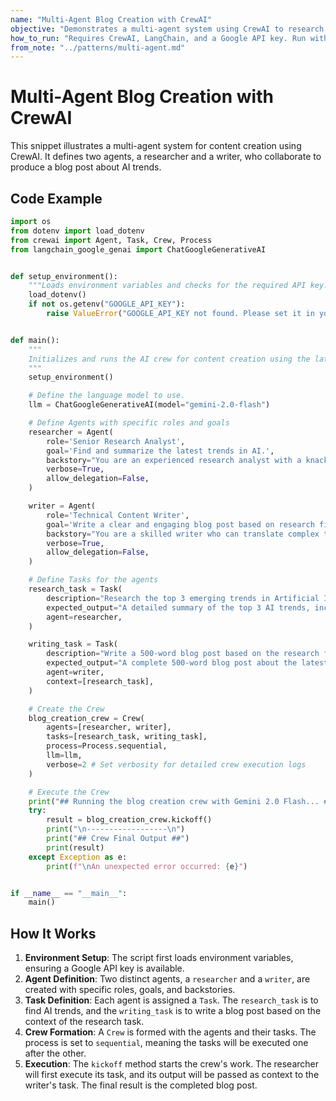```yaml
---
name: "Multi-Agent Blog Creation with CrewAI"
objective: "Demonstrates a multi-agent system using CrewAI to research and write a blog post."
how_to_run: "Requires CrewAI, LangChain, and a Google API key. Run with `python your_script_name.py`."
from_note: "../patterns/multi-agent.md"
---
```


# Multi-Agent Blog Creation with CrewAI

This snippet illustrates a multi-agent system for content creation using CrewAI. It defines two agents, a researcher and a writer, who collaborate to produce a blog post about AI trends.

## Code Example

```python
import os
from dotenv import load_dotenv
from crewai import Agent, Task, Crew, Process
from langchain_google_genai import ChatGoogleGenerativeAI


def setup_environment():
    """Loads environment variables and checks for the required API key."""
    load_dotenv()
    if not os.getenv("GOOGLE_API_KEY"):
        raise ValueError("GOOGLE_API_KEY not found. Please set it in your .env file.")


def main():
    """
    Initializes and runs the AI crew for content creation using the latest Gemini model.
    """
    setup_environment()

    # Define the language model to use.
    llm = ChatGoogleGenerativeAI(model="gemini-2.0-flash")

    # Define Agents with specific roles and goals
    researcher = Agent(
        role='Senior Research Analyst',
        goal='Find and summarize the latest trends in AI.',
        backstory="You are an experienced research analyst with a knack for identifying key trends and synthesizing information.",
        verbose=True,
        allow_delegation=False,
    )

    writer = Agent(
        role='Technical Content Writer',
        goal='Write a clear and engaging blog post based on research findings.',
        backstory="You are a skilled writer who can translate complex technical topics into accessible content.",
        verbose=True,
        allow_delegation=False,
    )

    # Define Tasks for the agents
    research_task = Task(
        description="Research the top 3 emerging trends in Artificial Intelligence in 2024-2025. Focus on practical applications and potential impact.",
        expected_output="A detailed summary of the top 3 AI trends, including key points and sources.",
        agent=researcher,
    )

    writing_task = Task(
        description="Write a 500-word blog post based on the research findings. The post should be engaging and easy for a general audience to understand.",
        expected_output="A complete 500-word blog post about the latest AI trends.",
        agent=writer,
        context=[research_task],
    )

    # Create the Crew
    blog_creation_crew = Crew(
        agents=[researcher, writer],
        tasks=[research_task, writing_task],
        process=Process.sequential,
        llm=llm,
        verbose=2 # Set verbosity for detailed crew execution logs
    )

    # Execute the Crew
    print("## Running the blog creation crew with Gemini 2.0 Flash... ##")
    try:
        result = blog_creation_crew.kickoff()
        print("\n------------------\n")
        print("## Crew Final Output ##")
        print(result)
    except Exception as e:
        print(f"\nAn unexpected error occurred: {e}")


if __name__ == "__main__":
    main()
```

## How It Works

1.  **Environment Setup**: The script first loads environment variables, ensuring a Google API key is available.
2.  **Agent Definition**: Two distinct agents, a `researcher` and a `writer`, are created with specific roles, goals, and backstories.
3.  **Task Definition**: Each agent is assigned a `Task`. The `research_task` is to find AI trends, and the `writing_task` is to write a blog post based on the context of the research task.
4.  **Crew Formation**: A `Crew` is formed with the agents and their tasks. The process is set to `sequential`, meaning the tasks will be executed one after the other.
5.  **Execution**: The `kickoff` method starts the crew's work. The researcher will first execute its task, and its output will be passed as context to the writer's task. The final result is the completed blog post.

```